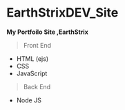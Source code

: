 # EarthStrixDEV_Site
**My Portfoilo Site ,EarthStrix**
> Front End
* HTML (ejs)
* CSS
* JavaScript
> Back End
* Node JS
